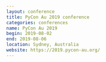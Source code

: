 ```yaml
---
layout: conference
title: PyCon Au 2019 conference
categories: conferences
name: PyCon Au 2019
begin: 2019-08-02
end: 2019-08-06
location: Sydney, Australia
website: https://2019.pycon-au.org/
---
```

